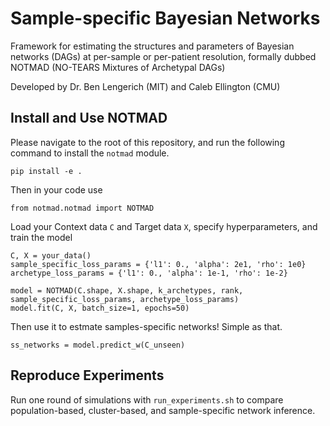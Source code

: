 # Sample-specific Bayesian Networks
Framework for estimating the structures and parameters of Bayesian networks (DAGs) at per-sample or per-patient resolution, formally dubbed NOTMAD (NO-TEARS Mixtures of Archetypal DAGs)

Developed by Dr. Ben Lengerich (MIT) and Caleb Ellington (CMU)

## Install and Use NOTMAD
Please navigate to the root of this repository, and run the following command to install the `notmad` module.
```
pip install -e .
```
Then in your code use
```
from notmad.notmad import NOTMAD
```
Load your Context data `C` and Target data `X`, specify hyperparameters, and train the model
```
C, X = your_data()
sample_specific_loss_params = {'l1': 0., 'alpha': 2e1, 'rho': 1e0}
archetype_loss_params = {'l1': 0., 'alpha': 1e-1, 'rho': 1e-2}

model = NOTMAD(C.shape, X.shape, k_archetypes, rank, sample_specific_loss_params, archetype_loss_params)
model.fit(C, X, batch_size=1, epochs=50)
```
Then use it to estmate samples-specific networks! Simple as that.
```
ss_networks = model.predict_w(C_unseen)
```

## Reproduce Experiments
Run one round of simulations with `run_experiments.sh` to compare population-based, cluster-based, and sample-specific network inference.
